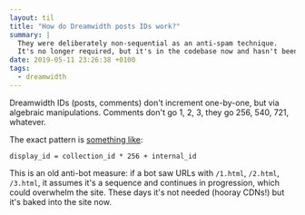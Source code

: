 ```yaml
---
layout: til
title: "How do Dreamwidth posts IDs work?"
summary: |
  They were deliberately non-sequential as an anti-spam technique.
  It's no longer required, but it's in the codebase now and hasn't been changed since it was written.
date: 2019-05-11 23:26:38 +0100
tags:
  - dreamwidth
---
```


Dreamwidth IDs (posts, comments) don't increment one-by-one, but via algebraic manipulations. Comments don't go 1, 2, 3, they go 256, 540, 721, whatever.

The exact pattern is [something like](https://github.com/dreamwidth/dw-free/blob/2c5f1a9a11efbcf43a9eaa73a6ae43a533ec439d/cgi-bin/DW/Collection.pm#L54):

```
display_id = collection_id * 256 + internal_id
```

This is an old anti-bot measure: if a bot saw URLs with `/1.html`, `/2.html`, `/3.html`, it assumes it's a sequence and continues in progression, which could overwhelm the site.
These days it's not needed (hooray CDNs!) but it's baked into the site now.
